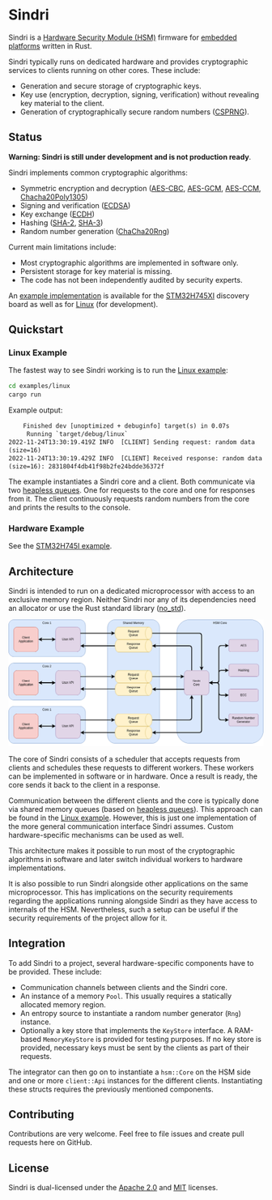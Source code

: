 # Sindri

Sindri is a
[Hardware Security Module (HSM)](https://en.wikipedia.org/wiki/Hardware_security_module)
firmware for
[embedded platforms](https://docs.rust-embedded.org/book/intro/no-std.html)
written in Rust.

Sindri typically runs on dedicated hardware and provides cryptographic services to clients running
on other cores.
These include:

- Generation and secure storage of cryptographic keys.
- Key use (encryption, decryption, signing, verification) without revealing key material to the
client.
- Generation of cryptographically secure random numbers
  ([CSPRNG](https://en.wikipedia.org/wiki/Cryptographically_secure_pseudorandom_number_generator)).

## Status

__Warning: Sindri is still under development and is not production ready__.

Sindri implements common cryptographic algorithms:

- Symmetric encryption and decryption
  ([AES-CBC](https://en.wikipedia.org/wiki/Block_cipher_mode_of_operation#Cipher_block_chaining_(CBC)),
   [AES-GCM](https://en.wikipedia.org/wiki/Block_cipher_mode_of_operation#Galois/counter_(GCM)),
   [AES-CCM](https://en.wikipedia.org/wiki/Block_cipher_mode_of_operation#Counter_with_cipher_block_chaining_message_authentication_code_(CCM)),
   [Chacha20Poly1305](https://en.wikipedia.org/wiki/ChaCha20-Poly1305))
- Signing and verification
  ([ECDSA](https://en.wikipedia.org/wiki/Elliptic_Curve_Digital_Signature_Algorithm))
- Key exchange
  ([ECDH](https://en.wikipedia.org/wiki/Elliptic-curve_Diffie%E2%80%93Hellman))
- Hashing
  ([SHA-2](https://en.wikipedia.org/wiki/SHA-2),
   [SHA-3](https://en.wikipedia.org/wiki/SHA-3))
- Random number generation
  ([ChaCha20Rng](https://docs.rs/rand_chacha/latest/rand_chacha/struct.ChaCha20Rng.html))

Current main limitations include:

- Most cryptographic algorithms are implemented in software only.
- Persistent storage for key material is missing.
- The code has not been independently audited by security experts.

An
[example implementation](examples/stm32h745i/README.md)
is available for the
[STM32H745XI](https://www.st.com/en/evaluation-tools/stm32h745i-disco.html)
discovery board as well as for
[Linux](examples/linux/README.md)
(for development).

## Quickstart

### Linux Example

The fastest way to see Sindri working is to run the
[Linux example](examples/linux/README.md):

```bash
cd examples/linux
cargo run
```

Example output:

```output
    Finished dev [unoptimized + debuginfo] target(s) in 0.07s
     Running `target/debug/linux`
2022-11-24T13:30:19.419Z INFO  [CLIENT] Sending request: random data (size=16)
2022-11-24T13:30:19.429Z INFO  [CLIENT] Received response: random data (size=16): 2831804f4db41f98b2fe24bdde36372f
```

The example instantiates a Sindri core and a client.
Both communicate via two
[heapless queues](https://docs.rs/heapless/latest/heapless/spsc/struct.Queue.html).
One for requests to the core and one for responses from it.
The client continuously requests random numbers from the core and prints the results to the console.

### Hardware Example

See the
[STM32H745I example](examples/stm32h745i/README.md).

## Architecture

Sindri is intended to run on a dedicated microprocessor with access to an exclusive memory region.
Neither Sindri nor any of its dependencies need an allocator or use the Rust standard library
([no_std](https://docs.rust-embedded.org/book/intro/no-std.html)).

![Architecture](doc/img/architecture.png)

The core of Sindri consists of a scheduler that accepts requests from clients and schedules these
requests to different workers.
These workers can be implemented in software or in hardware.
Once a result is ready, the core sends it back to the client in a response.

Communication between the different clients and the core is typically done via shared memory queues
(based on
[heapless queues](https://docs.rs/heapless/latest/heapless/spsc/struct.Queue.html)).
This approach can be found in the
[Linux example](examples/linux/README.md).
However, this is just one implementation of the more general communication interface Sindri assumes.
Custom hardware-specific mechanisms can be used as well.

This architecture makes it possible to run most of the cryptographic algorithms in software and
later switch individual workers to hardware implementations.

It is also possible to run Sindri alongside other applications on the same microprocessor.
This has implications on the security requirements regarding the applications running alongside
Sindri as they have access to internals of the HSM.
Nevertheless, such a setup can be useful if the security requirements of the project allow for it.

## Integration

To add Sindri to a project, several hardware-specific components have to be provided.
These include:

- Communication channels between clients and the Sindri core.
- An instance of a memory `Pool`.
This usually requires a statically allocated memory region.
- An entropy source to instantiate a random number generator (`Rng`) instance.
- Optionally a key store that implements the `KeyStore` interface.
A RAM-based `MemoryKeyStore` is provided for testing purposes.
If no key store is provided, necessary keys must be sent by the clients as part of their requests.

The integrator can then go on to instantiate a `hsm::Core` on the HSM side
and one or more `client::Api` instances for the different clients.
Instantiating these structs requires the previously mentioned components.

## Contributing

Contributions are very welcome.
Feel free to file issues and create pull requests here on GitHub.

## License

Sindri is dual-licensed under the
[Apache 2.0](LICENSE-APACHE.txt)
and
[MIT](LICENSE-MIT.txt)
licenses.
